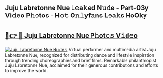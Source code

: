 ## Juju Labretonne Nue L𝚎a𝚔ed N𝚞𝚍e - Part-03y Vi𝚍𝚎o P𝚑𝚘tos - H𝚘𝚝 O𝚗𝚕yf𝚊ns L𝚎a𝚔s HoOky

# <h2><a href="http://kfe82rb.oniu.top/?m=Juju+Labretonne+Nue">🔗👉 🔴 Juju Labretonne Nue P𝚑ot𝚘𝚜 V𝚒d𝚎o</a></h2>

[![Juju Labretonne Nue Nu𝚍e𝚜](https://i.imgur.com/0qMVB7G.gif)](http://kfe82rb.oniu.top/?m=Juju+Labretonne+Nue)
Virtual performer and multimedia artist Juju Labretonne Nue, recognized for distributing dance and lifestyle inspiration through trending choreographies and brief films. Remarkable philanthropist Juju Labretonne Nue, acclaimed for their generous contributions and efforts to improve the world.  

